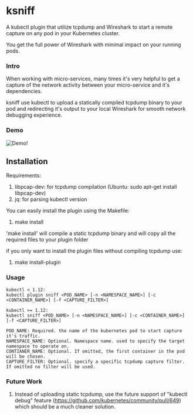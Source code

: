 # ksniff

A kubectl plugin that utilize tcpdump and Wireshark to start a remote capture on any pod in your
 Kubernetes cluster.

You get the full power of Wireshark with minimal impact on your running pods.

### Intro

When working with micro-services, many times it's very helpful to get a capture of the network
activity between your micro-service and it's dependencies.

ksniff use kubectl to upload a statically compiled tcpdump binary to your pod and redirecting it's
output to your local Wireshark for smooth network debugging experience.

### Demo
![Demo!](https://i.imgur.com/hWtF9r2.gif)

## Installation

Requirements:
1. libpcap-dev: for tcpdump compilation (Ubuntu: sudo apt-get install libpcap-dev)
2. jq: for parsing kubectl version
 
You can easily install the plugin using the Makefile:

1. make install

'make install' will compile a static tcpdump binary and will copy all the required files to your plugin folder
 
if you only want to install the plugin files without compiling tcpdump use:
 
1. make install-plugin

 
### Usage

    kubectl < 1.12:
    kubectl plugin sniff <POD_NAME> [-n <NAMESPACE_NAME>] [-c <CONTAINER_NAME>] [-f <CAPTURE_FILTER>]
    
    kubectl >= 1.12:
    kubectl sniff <POD_NAME> [-n <NAMESPACE_NAME>] [-c <CONTAINER_NAME>] [-f <CAPTURE_FILTER>]
    
    POD_NAME: Required. the name of the kubernetes pod to start capture it's traffic.
    NAMESPACE_NAME: Optional. Namespace name. used to specify the target namespace to operate on.  
    CONTIANER_NAME: Optional. If omitted, the first container in the pod will be chosen.
    CAPTURE_FILTER: Optional. specify a specific tcpdump capture filter. If omitted no filter will be used.
    


### Future Work
1. Instead of uploading static tcpdump, use the future support of "kubectl debug" feature 
 (https://github.com/kubernetes/community/pull/649) which should be a much cleaner solution.
 
